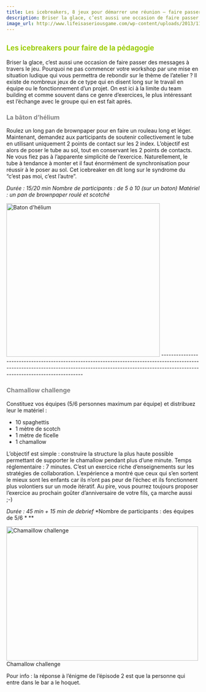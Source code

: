 ```yaml
---
title: Les icebreakers, 8 jeux pour démarrer une réunion – faire passer des messages
description: Briser la glace, c’est aussi une occasion de faire passer des messages à travers le jeu. Pourquoi ne pas commencer votre workshop par une mise en situation ludique qui vous permettra de rebondir sur le thème de l’atelier ?
image_url: http://www.lifeisaseriousgame.com/wp-content/uploads/2013/11/Chamaillow-challenge.png
---
```


<span style="color: #99cc00; font-size: 14pt;">Les icebreakers pour faire de la pėdagogie</span>
------------------------------------------------------------------------------------------------

Briser la glace, c’est aussi une occasion de faire passer des messages à travers le jeu. Pourquoi ne pas commencer votre workshop par une mise en situation ludique qui vous permettra de rebondir sur le thème de l’atelier ? Il existe de nombreux jeux de ce type qui en disent long sur le travail en équipe ou le fonctionnement d’un projet. On est ici à la limite du team building et comme souvent dans ce genre d’exercices, le plus intéressant est l’échange avec le groupe qui en est fait après.

### <span style="font-size: 12pt; color: #808080;">La bâton d’hélium</span>

Roulez un long pan de brownpaper pour en faire un rouleau long et léger. Maintenant, demandez aux participants de soutenir collectivement le tube en utilisant uniquement 2 points de contact sur les 2 index. L’objectif est alors de poser le tube au sol, tout en conservant les 2 points de contacts. Ne vous fiez pas à l’apparente simplicité de l’exercice. Naturellement, le tube à tendance à monter et il faut énormément de synchronisation pour réussir à le poser au sol. Cet icebreaker en dit long sur le syndrome du “c’est pas moi, c’est l’autre”.

*Durée : 15/20 min* *Nombre de participants : de 5 à 10 (sur un baton)* *Matériel : un pan de brownpaper roulé et scotché*

<img src="http://www.lifeisaseriousgame.com/wp-content/uploads/2013/11/baton-dhélium.png" title="Baton d&#39;hélium" alt="Baton d&#39;hélium" class="wp-image-964 aligncenter" width="400" height="400" />
----------------------------------------------------------------------------------------------------------------------------------------------------------------------------------------------------------


### <span style="font-size: 12pt; color: #808080;">Chamallow challenge</span>

Constituez vos équipes (5/6 personnes maximum par équipe) et distribuez leur le matériel :

-   10 spaghettis
-   1 mètre de scotch
-   1 mètre de ficelle
-   1 chamallow

L’objectif est simple : construire la structure la plus haute possible permettant de supporter le chamallow pendant plus d’une minute. Temps réglementaire : 7 minutes. C’est un exercice riche d’enseignements sur les stratégies de collaboration. L’expérience a montré que ceux qui s’en sortent le mieux sont les enfants car ils n’ont pas peur de l’échec et ils fonctionnent plus volontiers sur un mode itératif. Au pire, vous pourrez toujours proposer l’exercice au prochain goûter d’anniversaire de votre fils, ça marche aussi ;-)

*Durée : 45 min + 15 min de debrief* *Nombre de participants : des équipes de 5/6 * **

<img src="http://www.lifeisaseriousgame.com/wp-content/uploads/2013/11/Chamaillow-challenge.png" title="Chamaillow challenge" alt="Chamaillow challenge" class="wp-image-963" width="500" height="350" /> Chamallow challenge

Pour info : la réponse à l’énigme de l’épisode 2 est que la personne qui entre dans le bar a le hoquet.

